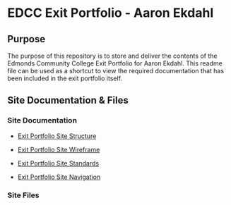 # EDCC Exit Portfolio - Aaron Ekdahl

## Purpose
The purpose of this repository is to store and deliver the contents of the Edmonds Community College Exit Portfolio for Aaron Ekdahl. This readme file can be used as a shortcut to view the required documentation that has been included in the exit portfolio itself.

## Site Documentation & Files

### Site Documentation

* [Exit Portfolio Site Structure](documentation/site-structure.pdf)

* [Exit Portfolio Site Wireframe](documentation/site-wireframe.pdf)

* [Exit Portfolio Site Standards](documentation/site-standards.pdf)

* [Exit Portfolio Site Navigation](documentation/site-navigation.pdf)

### Site Files



